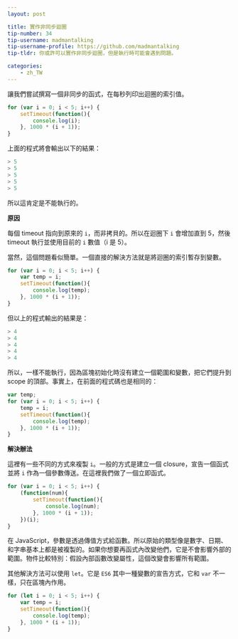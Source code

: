 ```yaml
---
layout: post

title: 實作非同步迴圈
tip-number: 34
tip-username: madmantalking
tip-username-profile: https://github.com/madmantalking
tip-tldr: 你或許可以實作非同步迴圈，但是執行時可能會遇到問題。

categories:
    - zh_TW
---
```


讓我們嘗試撰寫一個非同步的函式，在每秒列印出迴圈的索引值。

```js
for (var i = 0; i < 5; i++) {
	setTimeout(function(){
		console.log(i);
	}, 1000 * (i + 1));
}
```
上面的程式將會輸出以下的結果：

```js
> 5
> 5
> 5
> 5
> 5
```
所以這肯定是不能執行的。

**原因**

每個 timeout 指向到原來的 `i`，而非拷貝的。所以在迴圈下 `i` 會增加直到 5，然後 timeout 執行並使用目前的 `i` 數值（i 是 5）。

當然，這個問題看似簡單。一個直接的解決方法就是將迴圈的索引暫存到變數。

```js
for (var i = 0; i < 5; i++) {
	var temp = i;
 	setTimeout(function(){
		console.log(temp);
	}, 1000 * (i + 1));
}
```
但以上的程式輸出的結果是：

```js
> 4
> 4
> 4
> 4
> 4
```

所以，一樣不能執行，因為區塊初始化時沒有建立一個範圍和變數，把它們提升到 scope 的頂部。事實上，在前面的程式碼也是相同的：

```js
var temp;
for (var i = 0; i < 5; i++) {
 	temp = i;
	setTimeout(function(){
		console.log(temp);
  	}, 1000 * (i + 1));
}
```
**解決辦法**

這裡有一些不同的方式來複製 `i`。一般的方式是建立一個 closure，宣告一個函式並將 `i` 作為一個參數傳送。在這裡我們做了一個立即函式。

```js
for (var i = 0; i < 5; i++) {
	(function(num){
		setTimeout(function(){
			console.log(num);
		}, 1000 * (i + 1));
	})(i);
}
```
在 JavaScript，參數是透過傳值方式給函數。所以原始的類型像是數字、日期、和字串基本上都是被複製的。如果你想要再函式內改變他們，它是不會影響外部的範圍。物件比較特別：假設內部函數改變屬性，這個改變會影響所有範圍。

其他解決方法可以使用 `let`。它是 `ES6` 其中一種變數的宣告方式，它和 `var` 不一樣，只在區塊內作用。

```js
for (let i = 0; i < 5; i++) {
	var temp = i;
 	setTimeout(function(){
		console.log(temp);
	}, 1000 * (i + 1));
}
```
